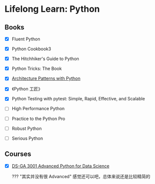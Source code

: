 # Lifelong Learn: Python


## Books

- [x] Fluent Python
- [x] Python Cookbook3
- [x] The Hitchhiker's Guide to Python
- [x] Python Tricks: The Book
- [x] [Architecture Patterns with Python](https://www.cosmicpython.com/book/preface.html)
- [x] 《Python 工匠》
- [x] Python Testing with pytest: Simple, Rapid, Effective, and Scalable

- [ ] High Performance Python
- [ ] Practice to the Python Pro
- [ ] Robust Python
- [ ] Serious Python


## Courses

- [x] [DS-GA 3001 Advanced Python for Data Science](https://nyu-cds.github.io/courses/advanced/)

    ??? "其实并没有很 Advanced"
        感觉还可以吧，总体来说还是比较精简的


